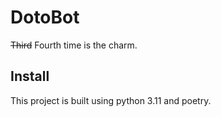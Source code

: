 # DotoBot
~~Third~~ Fourth time is the charm.

## Install

This project is built using python 3.11 and poetry.